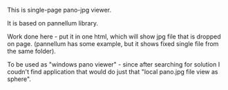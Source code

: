 This is single-page pano-jpg viewer. 

It is based on pannellum library. 

Work done here - put it in one html, which will show jpg file that is dropped on page. 
(pannellum has some example, but it shows fixed single file from the same folder). 

To be used as "windows pano viewer" - since after searching for solution I coudn't find application that would do just that "local pano.jpg file view as sphere". 

